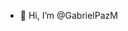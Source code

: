 - 👋 Hi, I’m @GabrielPazM

<!---
GabrielPazM/GabrielPazM is a ✨ special ✨ repository because its `README.md` (this file) appears on your GitHub profile.
You can click the Preview link to take a look at your changes.
--->

